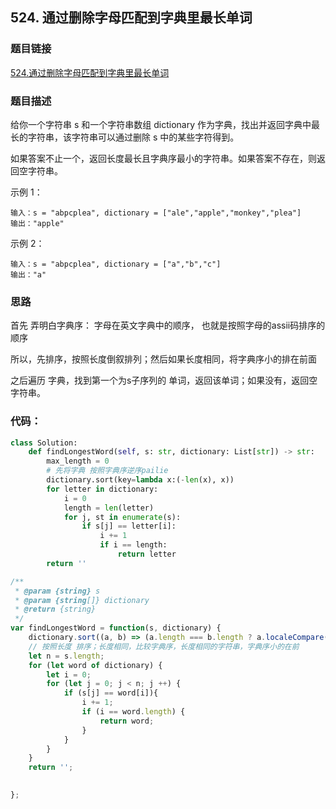 ## 524. 通过删除字母匹配到字典里最长单词

### 题目链接
[524.通过删除字母匹配到字典里最长单词](https://leetcode-cn.com/problems/longest-word-in-dictionary-through-deleting/)

### 题目描述

给你一个字符串 s 和一个字符串数组 dictionary 作为字典，找出并返回字典中最长的字符串，该字符串可以通过删除 s 中的某些字符得到。

如果答案不止一个，返回长度最长且字典序最小的字符串。如果答案不存在，则返回空字符串。

 

示例 1：
```
输入：s = "abpcplea", dictionary = ["ale","apple","monkey","plea"]
输出："apple"
```
示例 2：
```
输入：s = "abpcplea", dictionary = ["a","b","c"]
输出："a"
```

### 思路

首先 弄明白字典序：
字母在英文字典中的顺序， 也就是按照字母的assii码排序的顺序

所以，先排序，按照长度倒叙排列；然后如果长度相同，将字典序小的排在前面

之后遍历 字典，找到第一个为s子序列的 单词，返回该单词；如果没有，返回空字符串。

### 代码：
```python
class Solution:
    def findLongestWord(self, s: str, dictionary: List[str]) -> str:
        max_length = 0
        # 先将字典 按照字典序逆序pailie
        dictionary.sort(key=lambda x:(-len(x), x))
        for letter in dictionary:
            i = 0 
            length = len(letter)
            for j, st in enumerate(s):
                if s[j] == letter[i]:
                    i += 1
                    if i == length:
                        return letter
        return ''

```

```JavaScript
/**
 * @param {string} s
 * @param {string[]} dictionary
 * @return {string}
 */
var findLongestWord = function(s, dictionary) {
    dictionary.sort((a, b) => (a.length === b.length ? a.localeCompare(b):b.length - a.length)) 
    // 按照长度 排序；长度相同，比较字典序，长度相同的字符串，字典序小的在前
    let n = s.length;
    for (let word of dictionary) {
        let i = 0;
        for (let j = 0; j < n; j ++) {
            if (s[j] == word[i]){
                i += 1;
                if (i == word.length) {
                    return word;
                }
            }
        }
    }
    return '';
    

};
```



